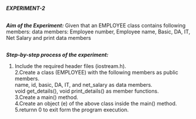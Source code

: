 #
**_EXPERIMENT-2_**
##
**_Aim of the Experiment:_**
Given that an EMPLOYEE class contains following members: data members:
Employee number, Employee name, Basic, DA, IT, Net Salary and print data
members

##
**_Step-by-step process of the experiment:_**<br/>
1. Include the required header files (iostream.h).<br/>
2.Create a class (EMPLOYEE) with the following members as public members.<br/>
name, id, basic, DA, IT, and net_salary as data members.<br/>
void get_details(), void print_details()  as member functions.<br/>
3.Create a main() method.<br/>
4.Create an object (e) of the above class inside the main() method.<br/>
5.returnn 0 to exit form the program execution.<br/>

